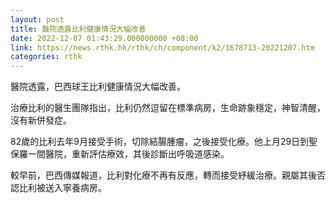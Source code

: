 ```yaml
---
layout: post
title: 醫院透露比利健康情況大幅改善
date: 2022-12-07 01:43:29.000000000 +08:00
link: https://news.rthk.hk/rthk/ch/component/k2/1678713-20221207.htm
categories: rthk
---
```


醫院透露，巴西球王比利健康情況大幅改善。

治療比利的醫生團隊指出，比利仍然逗留在標準病房，生命跡象穩定，神智清醒，沒有新併發症。

82歲的比利去年9月接受手術，切除結腸腫瘤，之後接受化療。他上月29日到聖保羅一間醫院，重新評估療效，其後診斷出呼吸道感染。

較早前，巴西傳媒報道，比利對化療不再有反應，轉而接受紓緩治療。親屬其後否認比利被送入寧養病房。
